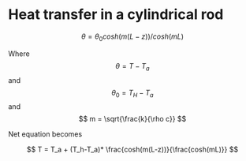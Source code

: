 # Heat transfer in a cylindrical rod

$$ θ = θ_0cosh(m(L-z))/cosh(mL) $$

Where $$ θ = T - T_a $$ and $$ θ_0 = T_H - T_a $$
and $$ m = \sqrt{\frac{k}{\rho c}} $$

Net equation becomes

$$ T = T_a + (T_h-T_a)* \frac{cosh(m(L-z))}{\frac{cosh(mL)}} $$

